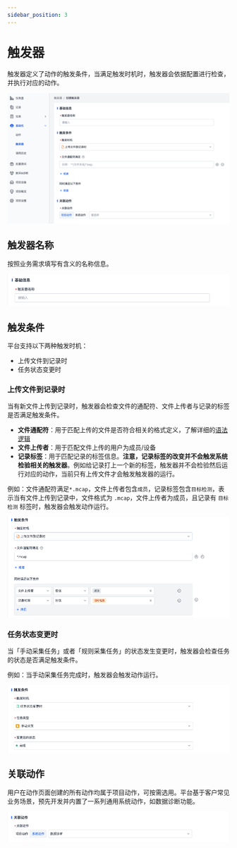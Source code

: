 ```yaml
---
sidebar_position: 3
---
```


# 触发器
触发器定义了动作的触发条件，当满足触发时机时，触发器会依据配置进行检查，并执行对应的动作。

![trigger_4](./img/trigger_4.png)

## 触发器名称
按照业务需求填写有含义的名称信息。

![trigger_5](./img/trigger_5.png)

## 触发条件
平台支持以下两种触发时机：
- 上传文件到记录时
- 任务状态变更时

### 上传文件到记录时
当有新文件上传到记录时，触发器会检查文件的通配符、文件上传者与记录的标签是否满足触发条件。

- **文件通配符**：用于匹配上传的文件是否符合相关的格式定义，了解详细的[语法逻辑](https://www.malikbrowne.com/blog/a-beginners-guide-glob-patterns/)
- **文件上传者**：用于匹配文件上传的用户为成员/设备
- **记录标签**：用于匹配记录的标签信息。**注意，记录标签的改变并不会触发系统检验相关的触发器**。例如给记录打上一个新的标签，触发器并不会检验然后运行对应的动作，当前只有上传文件才会触发触发器的运行。


例如：文件通配符满足`*.mcap`，文件上传者包含`成员`，记录标签包含`目标检测`，表示当有文件上传到记录中，文件格式为 `.mcap`，文件上传者为成员，且记录有 `目标检测` 标签时，触发器会触发动作运行。

![trigger_6](./img/trigger_6.png)

### 任务状态变更时
当「手动采集任务」或者「规则采集任务」的状态发生变更时，触发器会检查任务的状态是否满足触发条件。

例如：当手动采集任务完成时，触发器会触发动作运行。

![trigger_7](./img/trigger_7.png)

## 关联动作
用户在动作页面创建的所有动作均属于项目动作，可按需选用。平台基于客户常见业务场景，预先开发并内置了一系列通用系统动作，如数据诊断功能。

![trigger_8](./img/trigger_8.png)
